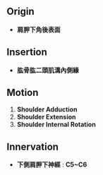## Origin
* **肩胛下角後表面**
## Insertion
* **肱骨肱二頭肌溝內側緣**
## Motion
1. **Shoulder Adduction**
2. **Shoulder Extension**
3. **Shoulder Internal Rotation**
## Innervation
* **下側肩胛下神經** : **C5~C6**